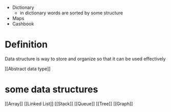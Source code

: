 - Dictionary 
	- in dictionary words are sorted by some structure 
- Maps
- Cashbook

# Definition 
Data structure is way to store and organize so that it can be used effectively

[[Abstract data type]]

# some data structures
[[Array]]
[[Linked List]]
[[Stack]]
[[Queue]]
[[Tree]]
[[Graph]]
